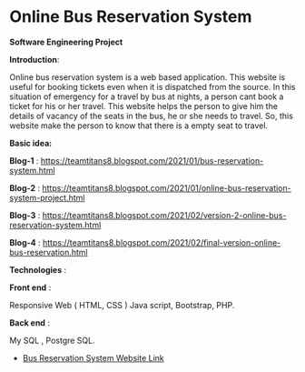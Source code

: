 # Online Bus Reservation System
**Software Engineering Project** 

**Introduction**:

 Online bus reservation system is a web based application. 
 This website is useful for booking tickets even when it is dispatched from the source.
 In this situation of emergency for a travel by bus at nights, a person cant book a ticket for his or her travel. 
 This website helps the person to give him the details of vacancy of the seats in the bus, he or she needs to travel.
 So, this website make the person to know that there is a empty seat to travel.
 
 **Basic idea:**
 
 **Blog-1** : https://teamtitans8.blogspot.com/2021/01/bus-reservation-system.html
 
 **Blog-2** : https://teamtitans8.blogspot.com/2021/01/online-bus-reservation-system-project.html
 
**Blog-3**  : https://teamtitans8.blogspot.com/2021/02/version-2-online-bus-reservation-system.html

**Blog-4**  : https://teamtitans8.blogspot.com/2021/02/final-version-online-bus-reservation.html

 
  **Technologies** :
 
**Front end** : 

Responsive Web ( HTML, CSS )
Java script,
Bootstrap,
PHP.

**Back end** : 

My SQL ,
Postgre SQL.

* [Bus Reservation System Website Link](https://bus-reservation21.000webhostapp.com/) 

